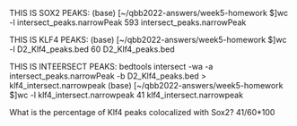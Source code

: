 THIS IS SOX2 PEAKS: 
(base) [~/qbb2022-answers/week5-homework $]wc -l intersect_peaks.narrowPeak 
     593 intersect_peaks.narrowPeak

THIS IS KLF4 PEAKS: 
(base) [~/qbb2022-answers/week5-homework $]wc -l D2_Klf4_peaks.bed 
      60 D2_Klf4_peaks.bed

THIS IS INTEERSECT PEAKS: 
bedtools intersect -wa -a intersect_peaks.narrowPeak -b D2_Klf4_peaks.bed > klf4_intersect.narrowpeak
(base) [~/qbb2022-answers/week5-homework $]wc -l klf4_intersect.narrowpeak 
      41 klf4_intersect.narrowpeak

What is the percentage of Klf4 peaks colocalized with Sox2?
41/60*100